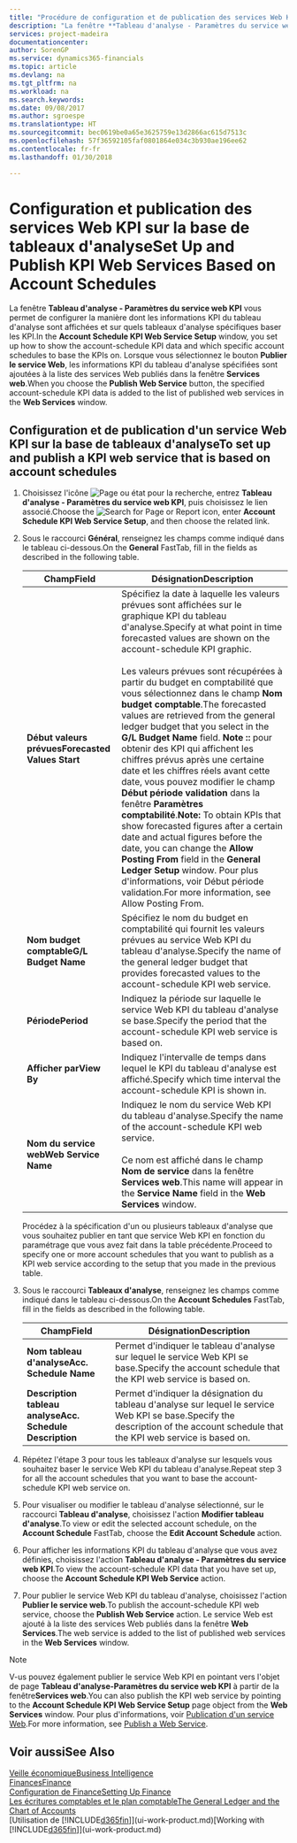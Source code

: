 ```yaml
---
title: "Procédure de configuration et de publication des services Web KPI sur la base de tableaux d'analyse | Microsoft Docs"
description: "La fenêtre **Tableau d'analyse - Paramètres du service web KPI** vous permet de configurer la manière dont les informations KPI du tableau d'analyse sont affichées et sur quels tableaux d'analyse spécifiques baser les KPI."
services: project-madeira
documentationcenter: 
author: SorenGP
ms.service: dynamics365-financials
ms.topic: article
ms.devlang: na
ms.tgt_pltfrm: na
ms.workload: na
ms.search.keywords: 
ms.date: 09/08/2017
ms.author: sgroespe
ms.translationtype: HT
ms.sourcegitcommit: bec0619be0a65e3625759e13d2866ac615d7513c
ms.openlocfilehash: 57f36592105faf0801864e034c3b930ae196ee62
ms.contentlocale: fr-fr
ms.lasthandoff: 01/30/2018

---
```

# <a name="set-up-and-publish-kpi-web-services-based-on-account-schedules"></a><span data-ttu-id="41a54-103">Configuration et publication des services Web KPI sur la base de tableaux d'analyse</span><span class="sxs-lookup"><span data-stu-id="41a54-103">Set Up and Publish KPI Web Services Based on Account Schedules</span></span>
<span data-ttu-id="41a54-104">La fenêtre **Tableau d'analyse - Paramètres du service web KPI** vous permet de configurer la manière dont les informations KPI du tableau d'analyse sont affichées et sur quels tableaux d'analyse spécifiques baser les KPI.</span><span class="sxs-lookup"><span data-stu-id="41a54-104">In the **Account Schedule KPI Web Service Setup** window, you set up how to show the account-schedule KPI data and which specific account schedules to base the KPIs on.</span></span> <span data-ttu-id="41a54-105">Lorsque vous sélectionnez le bouton **Publier le service Web**, les informations KPI du tableau d'analyse spécifiées sont ajoutées à la liste des services Web publiés dans la fenêtre **Services web**.</span><span class="sxs-lookup"><span data-stu-id="41a54-105">When you choose the **Publish Web Service** button, the specified account-schedule KPI data is added to the list of published web services in the **Web Services** window.</span></span>  

## <a name="to-set-up-and-publish-a-kpi-web-service-that-is-based-on-account-schedules"></a><span data-ttu-id="41a54-106">Configuration et de publication d'un service Web KPI sur la base de tableaux d'analyse</span><span class="sxs-lookup"><span data-stu-id="41a54-106">To set up and publish a KPI web service that is based on account schedules</span></span>  

1.  <span data-ttu-id="41a54-107">Choisissez l'icône ![Page ou état pour la recherche](media/ui-search/search_small.png "icône Page ou état pour la recherche"), entrez **Tableau d'analyse - Paramètres du service web KPI**, puis choisissez le lien associé.</span><span class="sxs-lookup"><span data-stu-id="41a54-107">Choose the ![Search for Page or Report](media/ui-search/search_small.png "Search for Page or Report icon") icon, enter **Account Schedule KPI Web Service Setup**, and then choose the related link.</span></span>  
2.  <span data-ttu-id="41a54-108">Sous le raccourci **Général**, renseignez les champs comme indiqué dans le tableau ci-dessous.</span><span class="sxs-lookup"><span data-stu-id="41a54-108">On the **General** FastTab, fill in the fields as described in the following table.</span></span>  

    |<span data-ttu-id="41a54-109">Champ</span><span class="sxs-lookup"><span data-stu-id="41a54-109">Field</span></span>|<span data-ttu-id="41a54-110">Désignation</span><span class="sxs-lookup"><span data-stu-id="41a54-110">Description</span></span>|  
    |---------------------------------|---------------------------------------|  
    |<span data-ttu-id="41a54-111">**Début valeurs prévues**</span><span class="sxs-lookup"><span data-stu-id="41a54-111">**Forecasted Values Start**</span></span>|<span data-ttu-id="41a54-112">Spécifiez la date à laquelle les valeurs prévues sont affichées sur le graphique KPI du tableau d'analyse.</span><span class="sxs-lookup"><span data-stu-id="41a54-112">Specify at what point in time forecasted values are shown on the account-schedule KPI graphic.</span></span><br /><br /> <span data-ttu-id="41a54-113">Les valeurs prévues sont récupérées à partir du budget en comptabilité que vous sélectionnez dans le champ **Nom budget comptable**.</span><span class="sxs-lookup"><span data-stu-id="41a54-113">The forecasted values are retrieved from the general ledger budget that you select in the **G/L Budget Name** field.</span></span> <span data-ttu-id="41a54-114">**Note ::** pour obtenir des KPI qui affichent les chiffres prévus après une certaine date et les chiffres réels avant cette date, vous pouvez modifier le champ **Début période validation** dans la fenêtre **Paramètres comptabilité**.</span><span class="sxs-lookup"><span data-stu-id="41a54-114">**Note:**  To obtain KPIs that show forecasted figures after a certain date and actual figures before the date, you can change the **Allow Posting From** field in the **General Ledger Setup** window.</span></span> <span data-ttu-id="41a54-115">Pour plus d'informations, voir Début période validation.</span><span class="sxs-lookup"><span data-stu-id="41a54-115">For more information, see Allow Posting From.</span></span>|  
    |<span data-ttu-id="41a54-116">**Nom budget comptable**</span><span class="sxs-lookup"><span data-stu-id="41a54-116">**G/L Budget Name**</span></span>|<span data-ttu-id="41a54-117">Spécifiez le nom du budget en comptabilité qui fournit les valeurs prévues au service Web KPI du tableau d'analyse.</span><span class="sxs-lookup"><span data-stu-id="41a54-117">Specify the name of the general ledger budget that provides forecasted values to the account-schedule KPI web service.</span></span>|  
    |<span data-ttu-id="41a54-118">**Période**</span><span class="sxs-lookup"><span data-stu-id="41a54-118">**Period**</span></span>|<span data-ttu-id="41a54-119">Indiquez la période sur laquelle le service Web KPI du tableau d'analyse se base.</span><span class="sxs-lookup"><span data-stu-id="41a54-119">Specify the period that the account-schedule KPI web service is based on.</span></span>|  
    |<span data-ttu-id="41a54-120">**Afficher par**</span><span class="sxs-lookup"><span data-stu-id="41a54-120">**View By**</span></span>|<span data-ttu-id="41a54-121">Indiquez l'intervalle de temps dans lequel le KPI du tableau d'analyse est affiché.</span><span class="sxs-lookup"><span data-stu-id="41a54-121">Specify which time interval the account-schedule KPI is shown in.</span></span>|  
    |<span data-ttu-id="41a54-122">**Nom du service web**</span><span class="sxs-lookup"><span data-stu-id="41a54-122">**Web Service Name**</span></span>|<span data-ttu-id="41a54-123">Indiquez le nom du service Web KPI du tableau d'analyse.</span><span class="sxs-lookup"><span data-stu-id="41a54-123">Specify the name of the account-schedule KPI web service.</span></span><br /><br /> <span data-ttu-id="41a54-124">Ce nom est affiché dans le champ **Nom de service** dans la fenêtre **Services web**.</span><span class="sxs-lookup"><span data-stu-id="41a54-124">This name will appear in the **Service Name** field in the **Web Services** window.</span></span>|  

    <span data-ttu-id="41a54-125">Procédez à la spécification d'un ou plusieurs tableaux d'analyse que vous souhaitez publier en tant que service Web KPI en fonction du paramétrage que vous avez fait dans la table précédente.</span><span class="sxs-lookup"><span data-stu-id="41a54-125">Proceed to specify one or more account schedules that you want to publish as a KPI web service according to the setup that you made in the previous table.</span></span>  

3.  <span data-ttu-id="41a54-126">Sous le raccourci **Tableaux d'analyse**, renseignez les champs comme indiqué dans le tableau ci-dessous.</span><span class="sxs-lookup"><span data-stu-id="41a54-126">On the **Account Schedules** FastTab, fill in the fields as described in the following table.</span></span>  

    |<span data-ttu-id="41a54-127">Champ</span><span class="sxs-lookup"><span data-stu-id="41a54-127">Field</span></span>|<span data-ttu-id="41a54-128">Désignation</span><span class="sxs-lookup"><span data-stu-id="41a54-128">Description</span></span>|  
    |---------------------------------|---------------------------------------|  
    |<span data-ttu-id="41a54-129">**Nom tableau d'analyse**</span><span class="sxs-lookup"><span data-stu-id="41a54-129">**Acc. Schedule Name**</span></span>|<span data-ttu-id="41a54-130">Permet d'indiquer le tableau d'analyse sur lequel le service Web KPI se base.</span><span class="sxs-lookup"><span data-stu-id="41a54-130">Specify the account schedule that the KPI web service is based on.</span></span>|  
    |<span data-ttu-id="41a54-131">**Description tableau analyse**</span><span class="sxs-lookup"><span data-stu-id="41a54-131">**Acc. Schedule Description**</span></span>|<span data-ttu-id="41a54-132">Permet d'indiquer la désignation du tableau d'analyse sur lequel le service Web KPI se base.</span><span class="sxs-lookup"><span data-stu-id="41a54-132">Specify the description of the account schedule that the KPI web service is based on.</span></span>|  

4.  <span data-ttu-id="41a54-133">Répétez l'étape 3 pour tous les tableaux d'analyse sur lesquels vous souhaitez baser le service Web KPI du tableau d'analyse.</span><span class="sxs-lookup"><span data-stu-id="41a54-133">Repeat step 3 for all the account schedules that you want to base the account-schedule KPI web service on.</span></span>  
5.  <span data-ttu-id="41a54-134">Pour visualiser ou modifier le tableau d'analyse sélectionné, sur le raccourci **Tableau d'analyse**, choisissez l'action **Modifier tableau d'analyse**.</span><span class="sxs-lookup"><span data-stu-id="41a54-134">To view or edit the selected account schedule, on the **Account Schedule** FastTab, choose the **Edit Account Schedule** action.</span></span>  
6.  <span data-ttu-id="41a54-135">Pour afficher les informations KPI du tableau d'analyse que vous avez définies, choisissez l'action **Tableau d'analyse - Paramètres du service web KPI**.</span><span class="sxs-lookup"><span data-stu-id="41a54-135">To view the account-schedule KPI data that you have set up, choose the **Account Schedule KPI Web Service** action.</span></span>  
7.  <span data-ttu-id="41a54-136">Pour publier le service Web KPI du tableau d'analyse, choisissez l'action **Publier le service web**.</span><span class="sxs-lookup"><span data-stu-id="41a54-136">To publish the account-schedule KPI web service, choose the **Publish Web Service** action.</span></span> <span data-ttu-id="41a54-137">Le service Web est ajouté à la liste des services Web publiés dans la fenêtre **Web Services**.</span><span class="sxs-lookup"><span data-stu-id="41a54-137">The web service is added to the list of published web services in the **Web Services** window.</span></span>  

> [!NOTE]  
>  <span data-ttu-id="41a54-138">V-us pouvez également publier le service Web KPI en pointant vers l'objet de page **Tableau d'analyse\-Paramètres du service web KPI** à partir de la fenêtre**Services web**.</span><span class="sxs-lookup"><span data-stu-id="41a54-138">You can also publish the KPI web service by pointing to the **Account Schedule KPI Web Service Setup** page object from the **Web Services** window.</span></span> <span data-ttu-id="41a54-139">Pour plus d'informations, voir [Publication d'un service Web](across-how-publish-web-service.md).</span><span class="sxs-lookup"><span data-stu-id="41a54-139">For more information, see [Publish a Web Service](across-how-publish-web-service.md).</span></span>  

## <a name="see-also"></a><span data-ttu-id="41a54-140">Voir aussi</span><span class="sxs-lookup"><span data-stu-id="41a54-140">See Also</span></span>  
[<span data-ttu-id="41a54-141">Veille économique</span><span class="sxs-lookup"><span data-stu-id="41a54-141">Business Intelligence</span></span>](bi.md)  
[<span data-ttu-id="41a54-142">Finances</span><span class="sxs-lookup"><span data-stu-id="41a54-142">Finance</span></span>](finance.md)  
[<span data-ttu-id="41a54-143">Configuration de Finance</span><span class="sxs-lookup"><span data-stu-id="41a54-143">Setting Up Finance</span></span>](finance-setup-finance.md)  
[<span data-ttu-id="41a54-144">Les écritures comptables et le plan comptable</span><span class="sxs-lookup"><span data-stu-id="41a54-144">The General Ledger and the Chart of Accounts</span></span>](finance-general-ledger.md)  
<span data-ttu-id="41a54-145">[Utilisation de [!INCLUDE[d365fin](includes/d365fin_md.md)]](ui-work-product.md)</span><span class="sxs-lookup"><span data-stu-id="41a54-145">[Working with [!INCLUDE[d365fin](includes/d365fin_md.md)]](ui-work-product.md)</span></span>

